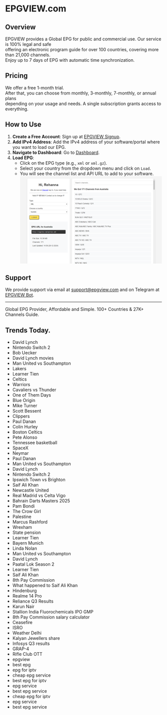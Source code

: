 # EPGVIEW.com



## Overview
EPGVIEW provides a Global EPG for public and commercial use. Our service is 100% legal and safe\
offering an electronic program guide for over 100 countries, covering more than 21,000 channels.\
Enjoy up to 7 days of EPG with automatic time synchronization.

## Pricing
We offer a free 1-month trial. \
After that, you can choose from monthly, 3-monthly, 7-monthly, or annual plans \
depending on your usage and needs. A single subscription grants access to everything.

## How to Use
1. **Create a Free Account**: Sign up at [EPGVIEW Signup](https://epgview.com/signup.php).
2. **Add IPv4 Address**: Add the IPv4 address of your software/portal where you want to load our EPG.
3. **Navigate to Dashboard**: Go to [Dashboard](https://epgview.com/dashboard.php).
4. **Load EPG**:
   - Click on the EPG type (e.g., `xml` or `xml.gz`).
   - Select your country from the dropdown menu and click on `Load`.
   - You will see the channel list and API URL to add to your software.
![EPGVIEW](img/dashboard.png)
## Support
We provide support via email at [support@epgview.com](mailto:support@epgview.com) and on Telegram at [EPGVIEW Bot](https://t.me/epgview_bot).

---

Global EPG Provider, Affordable and Simple. 100+ Countries & 27K+ Channels Guide.

## Trends Today.

- David Lynch
- Nintendo Switch 2
- Bob Uecker
- David Lynch movies
- Man United vs Southampton
- Lakers
- Learner Tien
- Celtics
- Warriors
- Cavaliers vs Thunder
- One of Them Days
- Blue Origin
- Mike Turner
- Scott Bessent
- Clippers
- Paul Danan
- Colin Hurley
- Boston Celtics
- Pete Alonso
- Tennessee basketball
- SpaceX
- Neymar
- Paul Danan
- Man United vs Southampton
- David Lynch
- Nintendo Switch 2
- Ipswich Town vs Brighton
- Saif Ali Khan
- Newcastle United
- Real Madrid vs Celta Vigo
- Bahrain Darts Masters 2025
- Pam Bondi
- The Crow Girl
- Palestine
- Marcus Rashford
- Wrexham
- State pension
- Learner Tien
- Bayern Munich
- Linda Nolan
- Man United vs Southampton
- David Lynch
- Paatal Lok Season 2
- Learner Tien
- Saif Ali Khan
- 8th Pay Commission
- What happened to Saif Ali Khan
- Hindenburg
- Realme 14 Pro
- Reliance Q3 Results
- Karun Nair
- Stallion India Fluorochemicals IPO GMP
- 8th Pay Commission salary calculator
- Ceasefire
- ISRO
- Weather Delhi
- Kalyan Jewellers share
- Infosys Q3 results
- GRAP-4
- Rifle Club OTT
- epgview
- best epg
- epg for iptv
- cheap epg service
- best epg for iptv
- epg service
- best epg service
- cheap epg for iptv
- epg service
- best epg service

